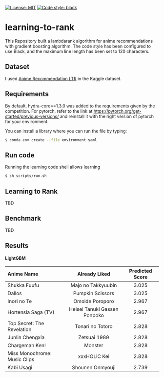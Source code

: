 [![License: MIT](https://img.shields.io/badge/License-MIT-yellow.svg)](https://opensource.org/licenses/MIT) [![Code style: black](https://img.shields.io/badge/code%20style-black-000000.svg)](https://github.com/psf/black)  
# learning-to-rank
This Repository built a lambdarank algorithm for anime recommendations with gradient boosting algorithm.
The code style has been configured to use Black, and the maximum line length has been set to 120 characters.

## Dataset
I used [Anime Recommendation LTR](https://www.kaggle.com/datasets/ransakaravihara/anime-recommendation-ltr-dataset) in the Kaggle dataset.

## Requirements
By default, hydra-core==1.3.0 was added to the requirements given by the competition. For pytorch, refer to the link at https://pytorch.org/get-started/previous-versions/ and reinstall it with the right version of pytorch for your environment.

You can install a library where you can run the file by typing:
```sh
$ conda env create --file environment.yaml
```

## Run code
Running the learning code shell allows learning
```sh
$ sh scripts/run.sh
```


## Learning to Rank
TBD


## Benchmark
TBD


## Results

#### LightGBM
|Anime Name|Already Liked|Predicted Score|
|:-----------------------------|:----------------------------:|:---------------:|
|         Shukka Fuufu         |      Majo no Takkyuubin      |      3.025      |
|            Dallos            |       Pumpkin Scissors       |      3.025      |
|         Inori no Te          |       Omoide Poroporo        |      2.967      |
|     Hortensia Saga (TV)      | Heisei Tanuki Gassen Ponpoko |      2.967      |
|  Top Secret: The Revelation  |       Tonari no Totoro       |      2.828      |
|       Junlin Chengxia        |         Zetsuai 1989         |      2.828      |
|        Chargeman Ken!        |           Monster            |      2.828      |
| Miss Monochrome: Music Clips |         xxxHOLiC Kei         |      2.828      |
|          Kabi Usagi          |       Shounen Onmyouji       |      2.739      |
